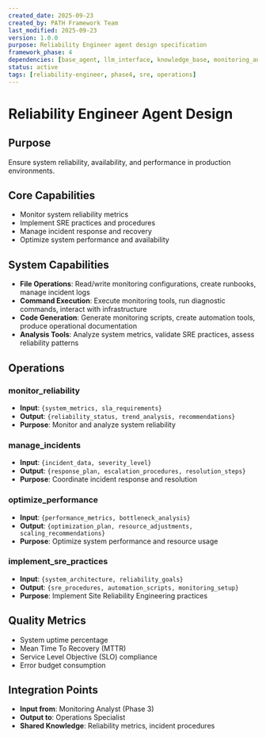 ```yaml
---
created_date: 2025-09-23
created_by: PATH Framework Team
last_modified: 2025-09-23
version: 1.0.0
purpose: Reliability Engineer agent design specification
framework_phase: 4
dependencies: [base_agent, llm_interface, knowledge_base, monitoring_analyst]
status: active
tags: [reliability-engineer, phase4, sre, operations]
---
```


# Reliability Engineer Agent Design

## Purpose
Ensure system reliability, availability, and performance in production environments.

## Core Capabilities
- Monitor system reliability metrics
- Implement SRE practices and procedures
- Manage incident response and recovery
- Optimize system performance and availability

## System Capabilities
- **File Operations**: Read/write monitoring configurations, create runbooks, manage incident logs
- **Command Execution**: Execute monitoring tools, run diagnostic commands, interact with infrastructure
- **Code Generation**: Generate monitoring scripts, create automation tools, produce operational documentation
- **Analysis Tools**: Analyze system metrics, validate SRE practices, assess reliability patterns

## Operations

### monitor_reliability
- **Input**: `{system_metrics, sla_requirements}`
- **Output**: `{reliability_status, trend_analysis, recommendations}`
- **Purpose**: Monitor and analyze system reliability

### manage_incidents
- **Input**: `{incident_data, severity_level}`
- **Output**: `{response_plan, escalation_procedures, resolution_steps}`
- **Purpose**: Coordinate incident response and resolution

### optimize_performance
- **Input**: `{performance_metrics, bottleneck_analysis}`
- **Output**: `{optimization_plan, resource_adjustments, scaling_recommendations}`
- **Purpose**: Optimize system performance and resource usage

### implement_sre_practices
- **Input**: `{system_architecture, reliability_goals}`
- **Output**: `{sre_procedures, automation_scripts, monitoring_setup}`
- **Purpose**: Implement Site Reliability Engineering practices

## Quality Metrics
- System uptime percentage
- Mean Time To Recovery (MTTR)
- Service Level Objective (SLO) compliance
- Error budget consumption

## Integration Points
- **Input from**: Monitoring Analyst (Phase 3)
- **Output to**: Operations Specialist
- **Shared Knowledge**: Reliability metrics, incident procedures
